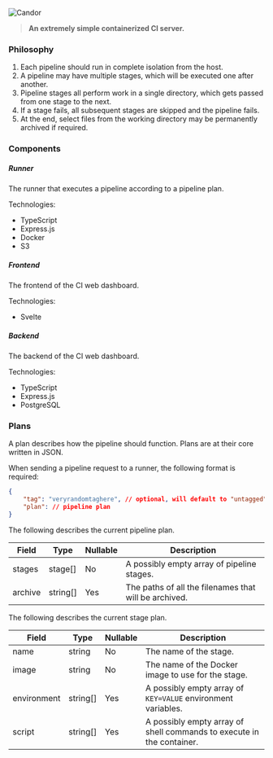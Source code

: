 ![Candor](https://i.imgur.com/p4sM3iM.png)


> **An extremely simple containerized CI server.**

### Philosophy

1. Each pipeline should run in complete isolation from the host.
2. A pipeline may have multiple stages, which will be executed one after another.
3. Pipeline stages all perform work in a single directory, which gets passed from one stage to the next.
4. If a stage fails, all subsequent stages are skipped and the pipeline fails.
5. At the end, select files from the working directory may be permanently archived if required.


### Components

##### Runner

The runner that executes a pipeline according to a pipeline plan.

Technologies:
- TypeScript
- Express.js
- Docker
- S3

##### Frontend

The frontend of the CI web dashboard.

Technologies:
- Svelte

##### Backend

The backend of the CI web dashboard.

Technologies:
- TypeScript
- Express.js
- PostgreSQL

### Plans

A plan describes how the pipeline should function.
Plans are at their core written in JSON.

When sending a pipeline request to a runner, the following format is required:
```json
{
    "tag": "veryrandomtaghere", // optional, will default to "untagged"
    "plan": // pipeline plan
}
```

The following describes the current pipeline plan.

Field | Type | Nullable | Description
-- | -- | -- | --
stages | stage[] | No | A possibly empty array of pipeline stages.
archive | string[] | Yes | The paths of all the filenames that will be archived.

The following describes the current stage plan.

Field | Type | Nullable | Description
-- | -- | -- | --
name | string | No | The name of the stage.
image | string | No | The name of the Docker image to use for the stage.
environment | string[] | Yes | A possibly empty array of `KEY=VALUE` environment variables.
script | string[] | Yes | A possibly empty array of shell commands to execute in the container.